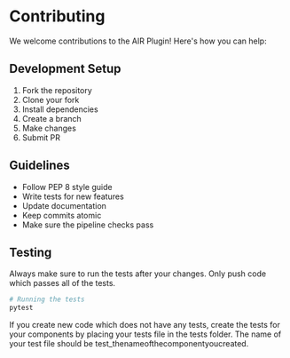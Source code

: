 # Contributing

We welcome contributions to the AIR Plugin! Here's how you can help:

## Development Setup

1. Fork the repository
2. Clone your fork
3. Install dependencies
4. Create a branch
5. Make changes
6. Submit PR

## Guidelines

- Follow PEP 8 style guide
- Write tests for new features
- Update documentation
- Keep commits atomic
- Make sure the pipeline checks pass


## Testing
Always make sure to run the tests after your changes. Only push code which passes all of the tests.
```bash
# Running the tests
pytest
```

If you create new code which does not have any tests, create the tests for your components by placing your tests file in the tests folder. 
The name of your test file should be test_thenameofthecomponentyoucreated.
